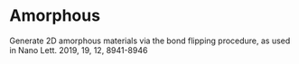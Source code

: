 # Amorphous
Generate 2D amorphous materials via the bond flipping procedure, as used in Nano Lett. 2019, 19, 12, 8941-8946

